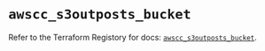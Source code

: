 # `awscc_s3outposts_bucket`

Refer to the Terraform Registory for docs: [`awscc_s3outposts_bucket`](https://registry.terraform.io/providers/hashicorp/awscc/0.70.0/docs/resources/s3outposts_bucket).
